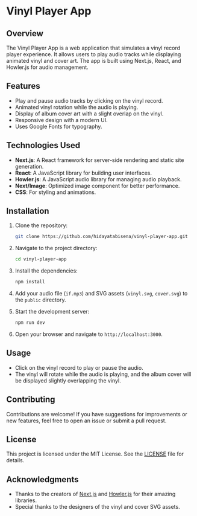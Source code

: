 # Vinyl Player App

## Overview

The Vinyl Player App is a web application that simulates a vinyl record player experience. It allows users to play audio tracks while displaying animated vinyl and cover art. The app is built using Next.js, React, and Howler.js for audio management.

## Features

- Play and pause audio tracks by clicking on the vinyl record.
- Animated vinyl rotation while the audio is playing.
- Display of album cover art with a slight overlap on the vinyl.
- Responsive design with a modern UI.
- Uses Google Fonts for typography.

## Technologies Used

- **Next.js**: A React framework for server-side rendering and static site generation.
- **React**: A JavaScript library for building user interfaces.
- **Howler.js**: A JavaScript audio library for managing audio playback.
- **Next/Image**: Optimized image component for better performance.
- **CSS**: For styling and animations.

## Installation

1. Clone the repository:

   ```bash
   git clone https://github.com/hidayatabisena/vinyl-player-app.git
   ```

2. Navigate to the project directory:

   ```bash
   cd vinyl-player-app
   ```

3. Install the dependencies:

   ```bash
   npm install
   ```

4. Add your audio file (`if.mp3`) and SVG assets (`vinyl.svg`, `cover.svg`) to the `public` directory.

5. Start the development server:

   ```bash
   npm run dev
   ```

6. Open your browser and navigate to `http://localhost:3000`.

## Usage

- Click on the vinyl record to play or pause the audio.
- The vinyl will rotate while the audio is playing, and the album cover will be displayed slightly overlapping the vinyl.

## Contributing

Contributions are welcome! If you have suggestions for improvements or new features, feel free to open an issue or submit a pull request.

## License

This project is licensed under the MIT License. See the [LICENSE](LICENSE) file for details.

## Acknowledgments

- Thanks to the creators of [Next.js](https://nextjs.org/) and [Howler.js](https://howlerjs.com/) for their amazing libraries.
- Special thanks to the designers of the vinyl and cover SVG assets.
